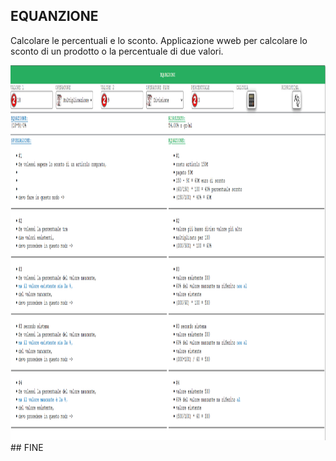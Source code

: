 ## EQUANZIONE
Calcolare le percentuali e lo sconto.
Applicazione wweb per calcolare lo sconto di un prodotto o la percentuale di due valori.
<p><img src="images/screenShot.png" alt="Not-image" width="800" height="600" />
## FINE
